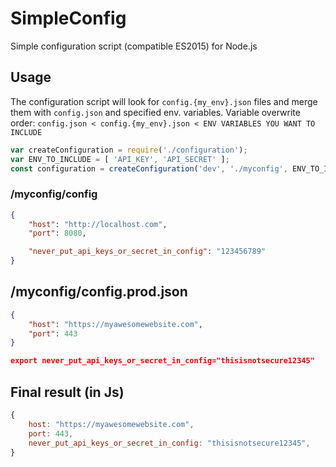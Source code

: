 # SimpleConfig
Simple configuration script (compatible ES2015) for Node.js

## Usage
The configuration script will look for `config.{my_env}.json` files and merge them with `config.json` and specified env. variables.
Variable overwrite order: `config.json < config.{my_env}.json < ENV VARIABLES YOU WANT TO INCLUDE`
```javascript
var createConfiguration = require('./configuration');
var ENV_TO_INCLUDE = [ 'API_KEY', 'API_SECRET' ];
const configuration = createConfiguration('dev', './myconfig', ENV_TO_INCLUDE); 
```

### /myconfig/config
```json
{
    "host": "http://localhost.com",
    "port": 8080,

    "never_put_api_keys_or_secret_in_config": "123456789"
}
```

## /myconfig/config.prod.json
```json
{
    "host": "https://myawesomewebsite.com",
    "port": 443
}
```

```json
export never_put_api_keys_or_secret_in_config="thisisnotsecure12345"
```

## Final result (in Js)
```javascript
{
    host: "https://myawesomewebsite.com",
    port: 443,
    never_put_api_keys_or_secret_in_config: "thisisnotsecure12345",
}
```
